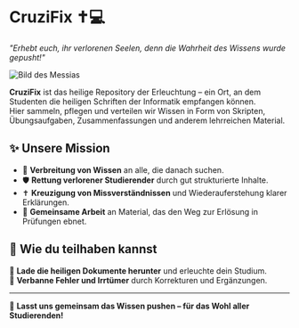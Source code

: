# **CruziFix** ✝️💻  

_"Erhebt euch, ihr verlorenen Seelen, denn die Wahrheit des Wissens wurde gepusht!"_  

![Bild des Messias](images/dein-bild.png)

**CruziFix** ist das heilige Repository der Erleuchtung – ein Ort, an dem Studenten die heiligen Schriften der Informatik empfangen können.  
Hier sammeln, pflegen und verteilen wir Wissen in Form von Skripten, Übungsaufgaben, Zusammenfassungen und anderem lehrreichen Material.  

## ✨ Unsere Mission  
- 📖 **Verbreitung von Wissen** an alle, die danach suchen.  
- 🛡 **Rettung verlorener Studierender** durch gut strukturierte Inhalte.  
- ✝️ **Kreuzigung von Missverständnissen** und Wiederauferstehung klarer Erklärungen.  
- 🤝 **Gemeinsame Arbeit** an Material, das den Weg zur Erlösung in Prüfungen ebnet.  

## 📜 Wie du teilhaben kannst  
🙏 **Lade die heiligen Dokumente herunter** und erleuchte dein Studium.    
🐛 **Verbanne Fehler und Irrtümer** durch Korrekturen und Ergänzungen.  

---

🚀 **Lasst uns gemeinsam das Wissen pushen – für das Wohl aller Studierenden!**  
